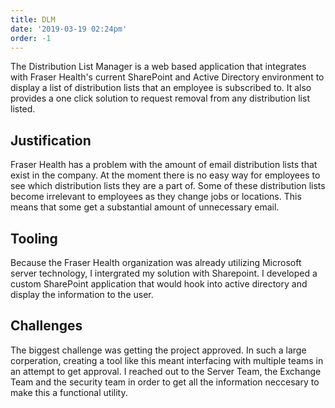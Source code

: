 ```yaml
---
title: DLM
date: '2019-03-19 02:24pm'
order: -1
---
```

The Distribution List Manager is a web based application that integrates with Fraser Health's current SharePoint and Active Directory environment to display a list of distribution lists that an employee is subscribed to. It also provides a one click solution to request removal from any distribution list listed.

## Justification
Fraser Health has a problem with the amount of email distribution lists that exist in the company. At the moment there is no easy way for employees to see which distribution lists they are a part of. Some of these distribution lists become irrelevant to employees as they change jobs or locations. This means that some get a substantial amount of unnecessary email.

## Tooling
Because the Fraser Health organization was already utilizing Microsoft server technology, I intergrated my solution with Sharepoint.  I developed a custom SharePoint application that would hook into active directory and display the information to the user.

## Challenges
The biggest challenge was getting the project approved.  In such a large corperation, creating a tool like this meant interfacing with multiple teams in an attempt to get approval.  I reached out to the Server Team, the Exchange Team and the security team in order to get all the information neccesary to make this a functional utility.
